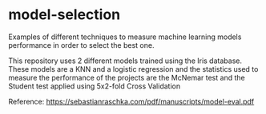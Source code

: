 # model-selection
Examples of different techniques to measure machine learning models performance in order to select the best one.

This repository uses 2 different models trained using the Iris database.
These models are a KNN and a logistic regression and the statistics used to measure the performance of the projects are the McNemar test and the Student test applied using 5x2-fold Cross Validation

Reference:
https://sebastianraschka.com/pdf/manuscripts/model-eval.pdf